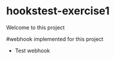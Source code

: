 # hookstest-exercise1
Welcome to this project

#webhook implemented for this project

* Test webhook
